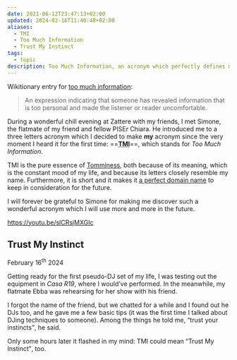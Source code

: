 ```yaml
---
date: 2021-06-12T23:47:13+02:00
updated: 2024-02-16T11:40:48+02:00
aliases:
  - TMI
  - Too Much Information
  - Trust My Instinct
tags:
  - topic
description: Too Much Information, an acronym which perfectly defines my tomminess
---
```

Wikitionary entry for [too much information](https://en.wiktionary.org/wiki/too_much_information '“too much information” on Wikitionary'):

> An expression indicating that someone has revealed information that is too personal and made the listener or reader uncomfortable.

During a wonderful chill evening at Zattere with my friends, I met Simone, the flatmate of my friend and fellow PISEr Chiara. He introduced me to a three letters acronym which I decided to make **my** acronym since the very moment I heard it for the first time: ==<abbr title='Too Much Information'><strong>TMI</strong></abbr>==, which stands for *Too Much Information*.

TMI is the pure essence of [Tomminess](Tomminess.md), both because of its meaning, which is the constant mood of my life, and because its letters closely resemble my name. Furthermore, it is short and it makes it [a perfect domain name](https://shop.gandi.net/en/domain/suggest?search=tmi 'Search tmi.\* domains on Gandi') to keep in consideration for the future.

I will forever be grateful to Simone for making me discover such a wonderful acronym which I will use more and more in the future.

https://youtu.be/slCRsjMXGIc

## Trust My Instinct

<p class='date'><time datetime='2024-02-16T11:40:47+02:00'>February 16<sup>th</sup> 2024<time></p>

Getting ready for the first pseudo-DJ set of my life, I was testing out the equipment in <cite>Casa R19</cite>, where I would’ve performed. In the meanwhile, my flatmate Ebba was rehearsing for her show with his friend.

I forgot the name of the friend, but we chatted for a while and I found out he DJs too, and he gave me a few basic tips (it was the first time I talked about DJing techniques to someone). Among the things he told me, <q>trust your instincts</q>, he said.

Only some hours later it flashed in my mind: TMI could mean <q>Trust My Instinct</q>, too.
